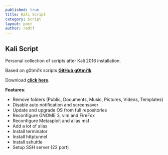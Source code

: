 ```yaml
---
published: true
title: Kali Script
category: Script
layout: post
author: redtf
---
```

## Kali Script 

Personal collection of scripts after Kali 2016 installation.

Based on g0tmi1k scripts [**GitHub g0tmi1k**](https://github.com/g0tmi1k/os-scripts).

Download [**click here**](http://red.tf/s/kali_setup.sh).

**Features**:
- Remove folders (Public, Documents, Music, Pictures, Videos, Templates)
- Disable auto notification and screensaver
- Update and upgrade OS from full repositories
- Reconfigure GNOME 3, vim and FireFox
- Reconfigure Metasploit and alias msf
- Add a lot of alias
- Install terminator
- Install httptunnel
- Install sshuttle
- Setup SSH server (22 port)
